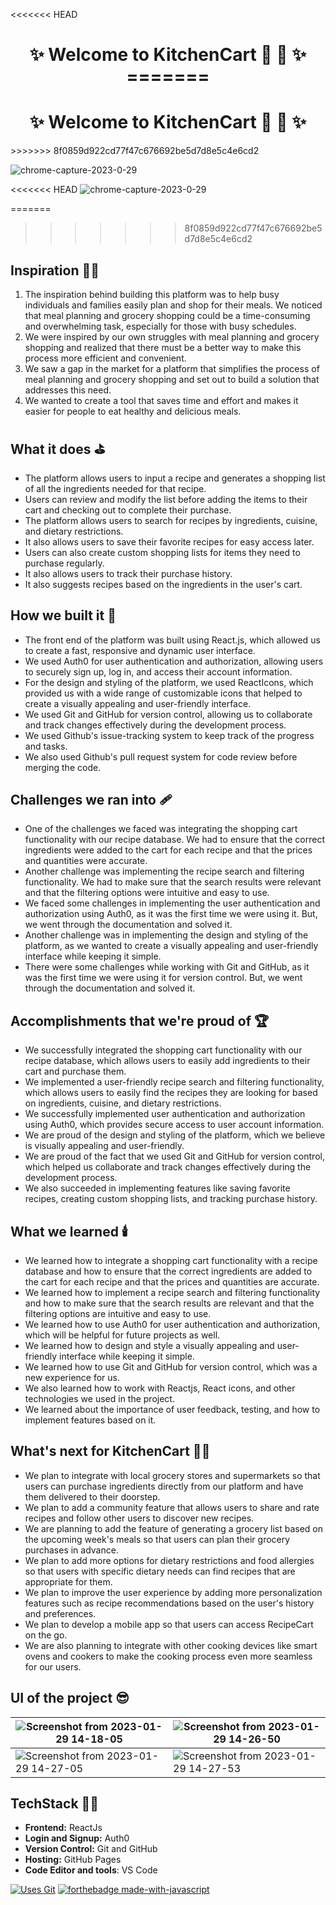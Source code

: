 <<<<<<< HEAD
<h1 align="center"> ✨ Welcome to KitchenCart 🛒 🍱 ✨ 
=======
<h1 align="center"> ✨ Welcome to KitchenCart 🛒 🍱 ✨ </h1>
>>>>>>> 8f0859d922cd77f47c676692be5d7d8e5c4e6cd2

![chrome-capture-2023-0-29](https://user-images.githubusercontent.com/77020164/215315627-f70a8e19-6bbc-4e76-9785-07e1c32637d5.gif)

<<<<<<< HEAD
![chrome-capture-2023-0-29](https://user-images.githubusercontent.com/77020164/215315627-f70a8e19-6bbc-4e76-9785-07e1c32637d5.gif)

=======
>>>>>>> 8f0859d922cd77f47c676692be5d7d8e5c4e6cd2

## Inspiration 🧑‍🎨

1. The inspiration behind building this platform was to help busy individuals and families easily plan and shop for their meals. We noticed that meal planning and grocery shopping could be a time-consuming and overwhelming task, especially for those with busy schedules.
2. We were inspired by our own struggles with meal planning and grocery shopping and realized that there must be a better way to make this process more efficient and convenient.
3. We saw a gap in the market for a platform that simplifies the process of meal planning and grocery shopping and set out to build a solution that addresses this need.
4. We wanted to create a tool that saves time and effort and makes it easier for people to eat healthy and delicious meals.

## What it does ⛳

* The platform allows users to input a recipe and generates a shopping list of all the ingredients needed for that recipe.
* Users can review and modify the list before adding the items to their cart and checking out to complete their purchase.
* The platform allows users to search for recipes by ingredients, cuisine, and dietary restrictions.
* It also allows users to save their favorite recipes for easy access later.
* Users can also create custom shopping lists for items they need to purchase regularly.
* It also allows users to track their purchase history.
* It also suggests recipes based on the ingredients in the user's cart.

## How we built it 🚧

* The front end of the platform was built using React.js, which allowed us to create a fast, responsive and dynamic user interface.
* We used Auth0 for user authentication and authorization, allowing users to securely sign up, log in, and access their account information.
* For the design and styling of the platform, we used ReactIcons, which provided us with a wide range of customizable icons that helped to create a visually appealing and user-friendly interface.
* We used Git and GitHub for version control, allowing us to collaborate and track changes effectively during the development process.
* We used Github's issue-tracking system to keep track of the progress and tasks.
* We also used Github's pull request system for code review before merging the code.


## Challenges we ran into 🩹

* One of the challenges we faced was integrating the shopping cart functionality with our recipe database. We had to ensure that the correct ingredients were added to the cart for each recipe and that the prices and quantities were accurate.
* Another challenge was implementing the recipe search and filtering functionality. We had to make sure that the search results were relevant and that the filtering options were intuitive and easy to use.
* We faced some challenges in implementing the user authentication and authorization using Auth0, as it was the first time we were using it. But, we went through the documentation and solved it.
* Another challenge was in implementing the design and styling of the platform, as we wanted to create a visually appealing and user-friendly interface while keeping it simple.
* There were some challenges while working with Git and GitHub, as it was the first time we were using it for version control. But, we went through the documentation and solved it.


## Accomplishments that we're proud of 🏆

* We successfully integrated the shopping cart functionality with our recipe database, which allows users to easily add ingredients to their cart and purchase them.
* We implemented a user-friendly recipe search and filtering functionality, which allows users to easily find the recipes they are looking for based on ingredients, cuisine, and dietary restrictions.
* We successfully implemented user authentication and authorization using Auth0, which provides secure access to user account information.
* We are proud of the design and styling of the platform, which we believe is visually appealing and user-friendly.
* We are proud of the fact that we used Git and GitHub for version control, which helped us collaborate and track changes effectively during the development process.
* We also succeeded in implementing features like saving favorite recipes, creating custom shopping lists, and tracking purchase history.

## What we learned 🕯️

* We learned how to integrate a shopping cart functionality with a recipe database and how to ensure that the correct ingredients are added to the cart for each recipe and that the prices and quantities are accurate.
* We learned how to implement a recipe search and filtering functionality and how to make sure that the search results are relevant and that the filtering options are intuitive and easy to use.
* We learned how to use Auth0 for user authentication and authorization, which will be helpful for future projects as well.
* We learned how to design and style a visually appealing and user-friendly interface while keeping it simple.
* We learned how to use Git and GitHub for version control, which was a new experience for us.
* We also learned how to work with Reactjs, React icons, and other technologies we used in the project.
* We learned about the importance of user feedback, testing, and how to implement features based on it.


## What's next for KitchenCart 🧑‍💻

* We plan to integrate with local grocery stores and supermarkets so that users can purchase ingredients directly from our platform and have them delivered to their doorstep.
* We plan to add a community feature that allows users to share and rate recipes and follow other users to discover new recipes.
* We are planning to add the feature of generating a grocery list based on the upcoming week's meals so that users can plan their grocery purchases in advance.
* We plan to add more options for dietary restrictions and food allergies so that users with specific dietary needs can find recipes that are appropriate for them.
* We plan to improve the user experience by adding more personalization features such as recipe recommendations based on the user's history and preferences.
* We plan to develop a mobile app so that users can access RecipeCart on the go.
* We are also planning to integrate with other cooking devices like smart ovens and cookers to make the cooking process even more seamless for our users.

## UI of the project 😎

|![Screenshot from 2023-01-29 14-18-05](https://user-images.githubusercontent.com/77020164/215315986-dc0cf22b-05fa-4757-9fbd-a07d56f207aa.png) | ![Screenshot from 2023-01-29 14-26-50](https://user-images.githubusercontent.com/77020164/215316004-512ea8b6-ba9e-4ef8-b0b7-99feec1a8af9.png) 
|-|-|
| ![Screenshot from 2023-01-29 14-27-05](https://user-images.githubusercontent.com/77020164/215316027-77e91034-7a3b-4d04-a03e-06ed35740d65.png) | ![Screenshot from 2023-01-29 14-27-53](https://user-images.githubusercontent.com/77020164/215316108-5f055b13-04d5-4d02-a5a1-f0aa9a9a7e15.png)


## TechStack 🧑‍💻

- **Frontend:** ReactJs
- **Login and Signup:** Auth0
- **Version Control:** Git and GitHub
- **Hosting:** GitHub Pages
- **Code Editor and tools**: VS Code


[![Uses Git](https://forthebadge.com/images/badges/uses-git.svg)](https://github.com/vedant-jain03/mlh-hack-commerce) 
[![forthebadge made-with-javascript](http://ForTheBadge.com/images/badges/made-with-javascript.svg)](https://github.com/vedant-jain03/mlh-hack-commerce)
